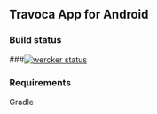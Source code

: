 ## Travoca App for Android

### Build status
###[![wercker status](https://app.wercker.com/status/09d1afe8fa81b89e4e4b5a2c3ae6baca/m/master "wercker status")](https://app.wercker.com/project/bykey/09d1afe8fa81b89e4e4b5a2c3ae6baca)

### Requirements

  Gradle
  
